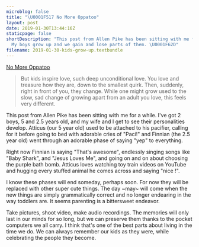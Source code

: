 ```yaml
---
microblog: false
title: "\U0001F517 No More Oppatoo"
layout: post
date: 2019-01-30T13:44:16Z
staticpage: false
shortDescription: "This post from Allen Pike has been sitting with me for a while.
  My boys grow up and we gain and lose parts of them. \U0001F62D"
filename: 2019-01-30-kids-grow-up.textbundle
---
```

[No More Oppatoo](https://allenpike.com/2018/no-more-oppatoo)

> But kids inspire love, such deep unconditional love. You love and treasure how they are, down to the smallest quirk. Then, suddenly, right in front of you, they change. While one might grow used to the slow, sad change of growing apart from an adult you love, this feels very different.

This post from Allen Pike has been sitting with me for a while. I've got 2 boys, 5 and 2.5 years old, and my wife and I get to see their personalities develop. Atticus (our 5 year old) used to be attached to his pacifier, calling for it before going to bed with adorable cries of "Paci!" and Finnian (the 2.5 year old) went through an adorable phase of saying "yep" to everything. 

Right now Finnian is saying "That's awesome", endlessly singing songs like "Baby Shark", and "Jesus Loves Me", and going on and on about choosing the purple bath bomb. Atticus loves watching toy train videos on YouTube and hugging every stuffed animal he comes across and saying "nice <animal>!".

I know these phases will end someday, perhaps soon. For now they will be replaced with other super cute things. The day ~may~ will come when the new things are simply grammatically correct and no longer endearing in the way toddlers are. It seems parenting is a bittersweet endeavor.

Take pictures, shoot video, make audio recordings. The memories will only last in our minds for so long, but we can preserve them thanks to the pocket computers we all carry. I think that's one of the best parts about living in the time we do. We can always remember our kids as they were, while celebrating the people they become.
